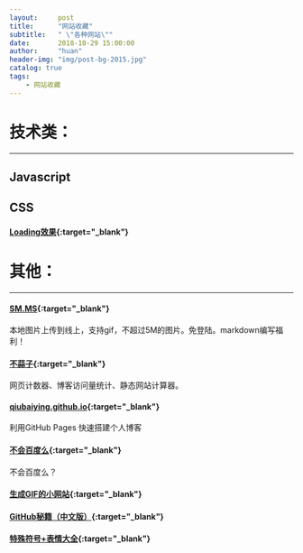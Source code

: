 ```yaml
---
layout:     post
title:      "网站收藏"
subtitle:   " \"各种网站\""
date:       2018-10-29 15:00:00
author:     "huan"
header-img: "img/post-bg-2015.jpg"
catalog: true
tags:
    - 网站收藏
---
```



# 技术类：

------



## Javascript









## CSS

#### [Loading效果](http://sherlocked93.club/vue-style-codebase/loadingAnimation){:target="_blank"}











# 其他：

------



#### [SM.MS](https://sm.ms/){:target="_blank"}

本地图片上传到线上，支持gif，不超过5M的图片。免登陆。markdown编写福利！

#### [不蒜子](http://busuanzi.ibruce.info/){:target="_blank"}

网页计数器、博客访问量统计、静态网站计算器。

#### [qiubaiying.github.io](https://github.com/qiubaiying/qiubaiying.github.io){:target="_blank"}

利用GitHub Pages 快速搭建个人博客

#### [不会百度么](http://buhuibaidu.me/){:target="_blank"}

不会百度么？

#### [生成GIF的小网站](http://ajaxload.info/){:target="_blank"}



#### [GitHub秘籍（中文版）](https://www.kancloud.cn/thinkphp/github-tips/37891){:target="_blank"}



#### [特殊符号+表情大全](http://cn.piliapp.com/facebook-symbols/){:target="_blank"}











